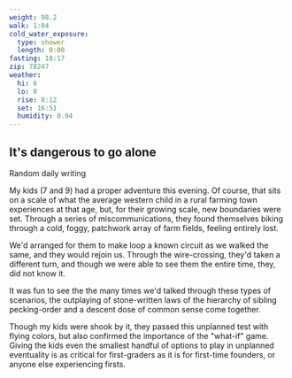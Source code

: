 ```yaml
---
weight: 98.2
walk: 1:04
cold_water_exposure:
  type: shower
  length: 0:00
fasting: 18:17
zip: 78247
weather:
  hi: 6
  lo: 0
  rise: 8:12
  set: 16:51
  humidity: 0.94
---
```


## It's dangerous to go alone
Random daily writing

My kids (7 and 9) had a proper adventure this evening. Of course, that sits on a scale of what the average western child in a rural farming town experiences at that age, but, for their growing scale, new boundaries were set. Through a series of miscommunications, they found themselves biking through a cold, foggy, patchwork array of farm fields, feeling entirely lost.

We'd arranged for them to make loop a known circuit as we walked the same, and they would rejoin us. Through the wire-crossing, they'd taken a different turn, and though we were able to see them the entire time, they, did not know it.

It was fun to see the the many times we'd talked through these types of scenarios, the outplaying of stone-written laws of the hierarchy of sibling pecking-order and a descent dose of common sense come together.

Though my kids were shook by it, they passed this unplanned test with flying colors, but also confirmed the importance of the "what-if" game. Giving the kids even the smallest handful of options to play in unplanned eventuality is as critical for first-graders as it is for first-time founders, or anyone else experiencing firsts.

